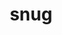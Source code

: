 ---
category: 4-letters
denotation: null
name: snug
reference_link: https://www.etymonline.com/word/snug
root_language: null
root_name: null
title: snug
type: free
word_sums:
- respelling: snug
  sum: 'Snug + '
---
